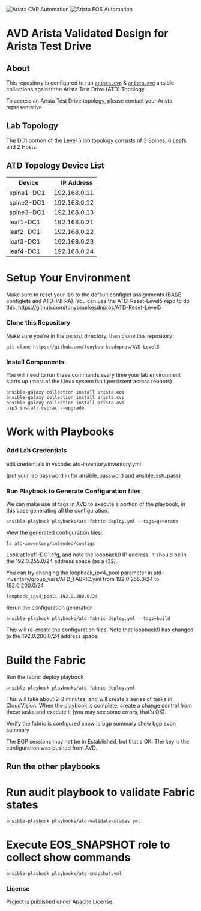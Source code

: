 ![Arista CVP Automation](https://img.shields.io/badge/Arista-CVP%20Automation-blue) ![Arista EOS Automation](https://img.shields.io/badge/Arista-EOS%20Automation-blue)

# AVD Arista Validated Design for Arista Test Drive

## About

This repository is configured to run [`arista.cvp`](https://github.com/aristanetworks/ansible-cvp) & [`arista.avd`](https://github.com/aristanetworks/ansible-avd) ansible collections against the Arista Test Drive (ATD) Topology.

To access an Arista Test Drive topology, please contact your Arista representative.

## Lab Topology

The DC1 portion of the Level 5 lab topology consists of 3 Spines, 6 Leafs and 2 Hosts.

## ATD Topology Device List

| Device | IP Address   |
| ------ | ------------ |
| spine1-DC1 |192.168.0.11 |
| spine2-DC1 |192.168.0.12 |
| spine3-DC1 |192.168.0.13 |
| leaf1-DC1  |192.168.0.21 |
| leaf2-DC1  |192.168.0.22 |
| leaf3-DC1  |192.168.0.23 |
| leaf4-DC1  |192.168.0.24 |

# Setup Your Environment

Make sure to reset your lab to the default configlet assignments (BASE configlets and ATD-INFRA). You can use the ATD-Reset-Level5 repo to do this: https://github.com/tonybourkesdnpros/ATD-Reset-Level5


### Clone this Repository
Make sure you're in the persist directory, then clone this repository:

    git clone https://github.com/tonybourkesdnpros/AVD-Level5

### Install Components
You will need to run these commands every time your lab environment starts up (most of the Linux system isn't persistent across reboots)

    ansible-galaxy collection install arista.eos
    ansible-galaxy collection install arista.cvp
    ansible-galaxy collection install arista.avd
    pip3 install cvprac --upgrade

# Work with Playbooks

### Add Lab Credentials

edit credentials in vscode: atd-inventory/inventory.yml 

(put your lab password in for ansible_password and ansible_ssh_pass)


### Run Playbook to Generate Configuration files

We can make use of tags in AVD to execute a portion of the playbook, in this case generating all the configuration. 

    ansible-playbook playbooks/atd-fabric-deploy.yml --tags=generate

View the generated configuration files: 

    ls atd-inventory/intended/configs

Look at leaf1-DC1.cfg, and note the loopback0 IP address. It should be in the 192.0.255.0/24 address space (as a /32). 

You can try changing the loopback_ipv4_pool parameter in atd-inventory/group_vars/ATD_FABRIC.yml from 192.0.255.0/24 to 192.0.200.0/24

    loopback_ipv4_pool: 192.0.200.0/24

Rerun the configuration generation

    ansible-playbook playbooks/atd-fabric-deploy.yml --tags=build

This will re-create the configuration files. Note that loopback0 has changed to the 192.0.200.0/24 address space. 

# Build the Fabric

Run the fabric deploy playbook

    ansible-playbook playbooks/atd-fabric-deploy.yml 

This will take about 2-3 minutes, and will create a series of tasks in CloudVision. When the playbook is complete, create a change control from these tasks and execute it (you may see some errors, that's OK). 

Verify the fabric is configured
    show ip bgp summary
    show bgp evpn summary

The BGP sessions may not be in Established, but that's OK. The key is the configuration was pushed from AVD. 

## Run the other playbooks

# Run audit playbook to validate Fabric states
    ansible-playbook playbooks/atd-validate-states.yml

# Execute EOS_SNAPSHOT role to collect show commands
    ansible-playbook playbooks/atd-snapshot.yml


### License

Project is published under [Apache License]().
